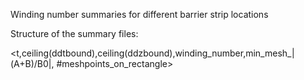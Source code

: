 Winding number summaries for different barrier strip locations

Structure of the summary files:

<t,ceiling(ddtbound),ceiling(ddzbound),winding_number,min_mesh_|(A+B)/B0|, #meshpoints_on_rectangle>

